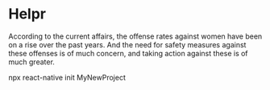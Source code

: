 # Helpr
According to the current affairs, the offense rates against women have been on a rise over the past years. And the need for safety measures against these offenses is of much concern, and taking action against these is of much greater.

npx react-native init MyNewProject



